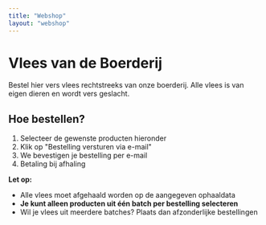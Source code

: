 ```yaml
---
title: "Webshop"
layout: "webshop"
---
```


# Vlees van de Boerderij

Bestel hier vers vlees rechtstreeks van onze boerderij. Alle vlees is van eigen dieren en wordt vers geslacht.

## Hoe bestellen?
1. Selecteer de gewenste producten hieronder
2. Klik op "Bestelling versturen via e-mail"
3. We bevestigen je bestelling per e-mail
4. Betaling bij afhaling

**Let op:** 
- Alle vlees moet afgehaald worden op de aangegeven ophaaldata
- **Je kunt alleen producten uit één batch per bestelling selecteren**
- Wil je vlees uit meerdere batches? Plaats dan afzonderlijke bestellingen
